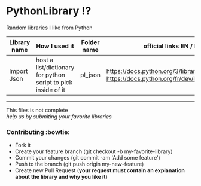# PythonLibrary :interrobang:
Random libraries I like from Python



Library name | How I used it | Folder name |official links EN / FR 
--------- | --------- | --------- | ---------
Import Json |  host a list/dictionary for python script to pick inside of it | pl_json | https://docs.python.org/3/library/json.html <br/>  https://docs.python.org/fr/dev/library/json.html



--------------
This files is not complete <br/> 
_help us by submiting your favorite libraries_

### Contributing :bowtie:
* Fork it
* Create your feature branch (git checkout -b my-favorite-library)
* Commit your changes (git commit -am 'Add some feature')
* Push to the branch (git push origin my-new-feature)
* Create new Pull Request (**your request must contain an explanation about the library and why you like it**)

